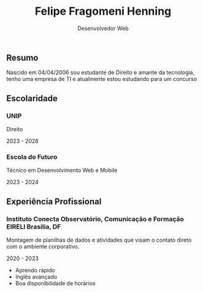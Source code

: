 <!DOCTYPE html>
<html lang="pt-br">
<head>
    <meta charset="UTF-8">
    <meta name="viewport" content="width=device-width, initial-scale=1.0">
    <link rel="stylesheet" href="https://cdn.jsdelivr.net/npm/bootstrap@5.3.0/dist/css/bootstrap.min.css">
    <title>Meu Currículo</title>
</head>
<body>
    <div class="container mt-5">
        <header>
            <h1 class="text-center">Felipe Fragomeni Henning</h1>
            <p class="text-center">Desenvolvedor Web</p>
        </header>
        <section>
            <h2>Resumo</h2>
            <p>Nascido em 04/04/2006 sou estudante de Direito e amante da tecnologia, tenho uma empresa de TI e atualmente estou estudando para um concurso</p>
        </section>
        <section>
            <h2>Escolaridade</h2>
            <h3>UNIP</h3>
            <p>Direito</p>
            <p>2023 - 2028</p>
	    <h3>Escola do Futuro</h3>
 	    <p>Técnico em Desenvolvimento Web e Mobile</p>
            <p>2023 - 2024</p>
        </section>
        <section>
            <h2>Experiência Profissional</h2>
            <h3>Instituto Conecta Observatório, Comunicação e Formação EIRELI Brasília, DF</h3>
            <p>Montagem de planilhas de dados e atividades que visam o contato direto com
o ambiente corporativo. </p>
            <p>2020 - 2023</p>
            <ul>
                <li>Aprendo rápido</li>
                <li>Inglês avançado</li>
                <li>Boa disponibilidade de horários</li>
            </ul>
        </section>
    </div>
</body>
</html>
